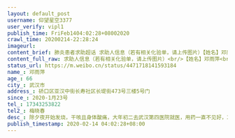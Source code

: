 ```yaml
---
layout: default_post
username: 仰望星空3377
user_verify: vipl1
publish_time: FriFeb1404:02:28+08002020
crawl_time: 20200214-22:28:24
imageurl: 
content_brief: 肺炎患者求助超话 求助人信息（若有相关化验单，请上传图片）【姓名】邓雨萍【年龄】66【所在城市】武汉市【所在小区、社区】硚口区亚汉中街长寿社区长堤街473号三楼5号门【患病时间】2020-1月23号【联系方式】17343253822【其他紧急联系人】梅晓春【病情描述】除夕夜开始发烧，干咳且身体 ...全文
content_full_raw: 求助人信息（若有相关化验单，请上传图片）<br/>【姓名】邓雨萍<br/>【年龄】66<br/>【所在城市】武汉市<br/>【所在小区、社区】硚口区亚汉中街长寿社区长堤街473号三楼5号门<br/>【患病时间】2020-1月23号<br/>【联系方式】17343253822<br/>【其他紧急联系人】梅晓春<br/>【病情描述】除夕夜开始发烧，干咳且身体酸痛，大年初二去武汉第四医院就医，用药一直不见好，2日4日社区作疑似到集中隔离点如家硚口公园店（双床双人）隔离，经核酸检测为阴性，2月8日社区让回家居家隔离，回家自觉症状加重又去四医院检查，CT显示双肺散在片状磨玻璃密度增高影，邻近胸膜增厚粘连，双肺感染，较前2020-02-03明显进展。于2月10再次到原隔离酒店（如家酒店506房）集中隔离，现症状加重呼吸困难，急急盼进医院收治！！！<br/><ahref='/n/公益人陈行甲'>@公益人陈行甲</a><ahref='/n/CGTN记者团'>@CGTN记者团</a><ahref='/n/高晓松'>@高晓松</a><ahref='/n/黑客Allen'>@黑客Allen</a><ahref='/n/Benny董子初'>@Benny董子初</a><ahref='/n/丁香医生'>@丁香医生</a><ahref='/n/他回精神病院了'>@他回精神病院了</a><adata-url="http://t.cn/Rv485TH"href="http://weibo.com/p/100101B209475DD768A3FB459E"data-hide=""><spanclass='url-icon'><imgstyle='width:1rem;height:1rem'src='https://h5.sinaimg.cn/upload/2015/09/25/3/timeline_card_small_location_default.png'></span><spanclass="surl-text">南京·高淳碧桂园</span></a>
status_url: https://m.weibo.cn/status/4471718141593184
name_: 邓雨萍
age_: 66
city_: 武汉市
address_: 硚口区亚汉中街长寿社区长堤街473号三楼5号门
since_: 2020-1月23号
tel_: 17343253822
tel2_: 梅晓春
desc_: 除夕夜开始发烧，干咳且身体酸痛，大年初二去武汉第四医院就医，用药一直不见好，2日4日社区作疑似到集中隔离点如家硚口公园店（双床双人）隔离，经核酸检测为阴性，2月8日社区让回家居家隔离，回家自觉症状加重又去四医院检查，CT显示双肺散在片状磨玻璃密度增高影，邻近胸膜增厚粘连，双肺感染，较前2020-02-03明显进展。于2月10再次到原隔离酒店（如家酒店506房）集中隔离，现症状加重呼吸困难，急急盼进医院收治！！！<ahref='/n/公益人陈行甲'>@公益人陈行甲</a><ahref='/n/CGTN记者团'>@CGTN记者团</a><ahref='/n/高晓松'>@高晓松</a><ahref='/n/黑客Allen'>@黑客Allen</a><ahref='/n/Benny董子初'>@Benny董子初</a><ahref='/n/丁香医生'>@丁香医生</a><ahref='/n/他回精神病院了'>@他回精神病院了</a><adata-url="http//t.cn/Rv485TH"href="http//weibo.com/p/100101B209475DD768A3FB459E"data-hide=""><spanclass='url-icon'><imgstyle='width1rem;height1rem'src='https//h5.sinaimg.cn/upload/2015/09/25/3/timeline_card_small_location_default.png'></span><spanclass="surl-text">南京·高淳碧桂园</span></a>
publish_timestamp: 2020-02-14 04:02:28+08:00
---
```

